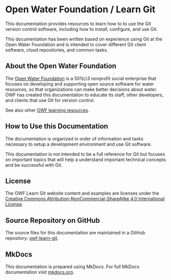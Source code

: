 # Open Water Foundation / Learn Git

This documentation provides resources to learn how to to use the Git version control software,
including how to install, configure, and use Git.

This documentation has been written based on experience using Git at the Open Water Foundation and
is intended to cover different Git client software, cloud repositories, and common tasks.

## About the Open Water Foundation

The [Open Water Foundation](http://openwaterfoundation.org) is a 501(c)3 nonprofit social enterprise that focuses
on developing and supporting open source software for water resources, so that organizations can make better decisions about water.
OWF has created this documentation to educate its staff, other developers, and clients that use Git for version control.

See also other [OWF learning resources](http://learn.openwaterfoundation.org).

## How to Use this Documentation

The documentation is organized in order of information and tasks necessary to setup a development environment and
use Git software.

This documentation is not intended to be a full reference for Git but focuses on important topics that
will help a understand important technical concepts and be successful with Git.

## License

The OWF Learn Git website content and examples are licenses under the
[Creative Commons Attribution-NonCommercial-ShareAlike 4.0 International License](https://creativecommons.org/licenses/by-nc-sa/4.0).

## Source Repository on GitHub

The source files for this documentation are maintained in a GitHub repository:  [owf-learn-git](https://github.com/OpenWaterFoundation/owf-learn-git).

## MkDocs

This documentation is prepared using MkDocs.  For full MkDocs documentation visit [mkdocs.org](http://mkdocs.org/).
